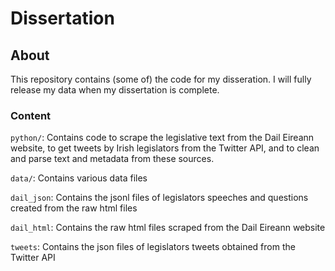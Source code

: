 # Dissertation

## About
This repository contains (some of) the code for my disseration. I will fully release my data when my dissertation is complete.

### Content
`python/`: Contains code to scrape the legislative text from the Dail Eireann website, to get tweets by Irish legislators from the Twitter API,
and to clean and parse text and metadata from these sources.

`data/`: Contains various data files

`dail_json`: Contains the jsonl files of legislators speeches and questions created from the raw html files

`dail_html`: Contains the raw html files scraped from the Dail Eireann website

`tweets`: Contains the json files of legislators tweets obtained from the Twitter API